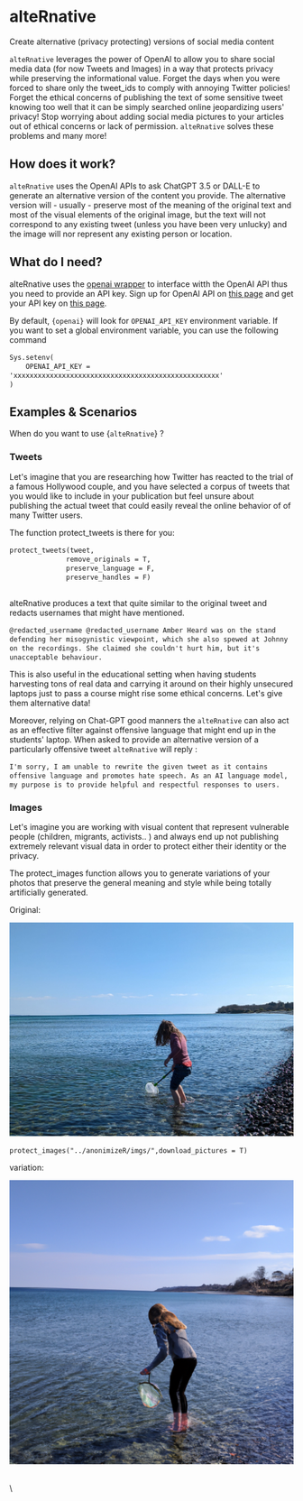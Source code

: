 # alteRnative

Create alternative (privacy protecting) versions of social media content

`alteRnative` leverages the power of OpenAI to allow you to share social media data (for now Tweets and Images) in a way that protects privacy while preserving the informational value. Forget the days when you were forced to share only the tweet_ids to comply with annoying Twitter policies! Forget the ethical concerns of publishing the text of some sensitive tweet knowing too well that it can be simply searched online jeopardizing users' privacy! Stop worrying about adding social media pictures to your articles out of ethical concerns or lack of permission. `alteRnative` solves these problems and many more!

## How does it work?

`alteRnative` uses the OpenAI APIs to ask ChatGPT 3.5 or DALL-E to generate an alternative version of the content you provide. The alternative version will - usually - preserve most of the meaning of the original text and most of the visual elements of the original image, but the text will not correspond to any existing tweet (unless you have been very unlucky) and the image will nor represent any existing person or location.

## What do I need?

alteRnative uses the [openai wrapper](https://github.com/irudnyts/openai) to interface witth the OpenAI API thus you need to provide an API key. Sign up for OpenAI API on [this page](https://openai.com/api/) and get your API key on [this page](https://platform.openai.com/).

By default, `{openai}` will look for `OPENAI_API_KEY` environment variable. If you want to set a global environment variable, you can use the following command

```         
Sys.setenv(
    OPENAI_API_KEY = 'xxxxxxxxxxxxxxxxxxxxxxxxxxxxxxxxxxxxxxxxxxxxxxxxxxx'
)
```

## Examples & Scenarios

When do you want to use {`alteRnative`} ?

### Tweets

Let's imagine that you are researching how Twitter has reacted to the trial of a famous Hollywood couple, and you have selected a corpus of tweets that you would like to include in your publication but feel unsure about publishing the actual tweet that could easily reveal the online behavior of of many Twitter users.

The function protect_tweets is there for you:

```         
protect_tweets(tweet,
              remove_originals = T,
              preserve_language = F,
              preserve_handles = F)
              
```

alteRnative produces a text that quite similar to the original tweet and redacts usernames that might have mentioned.

```         
@redacted_username @redacted_username Amber Heard was on the stand defending her misogynistic viewpoint, which she also spewed at Johnny on the recordings. She claimed she couldn't hurt him, but it's unacceptable behaviour.
```

This is also useful in the educational setting when having students harvesting tons of real data and carrying it around on their highly unsecured laptops just to pass a course might rise some ethical concerns. Let's give them alternative data!

Moreover, relying on Chat-GPT good manners the `alteRnative` can also act as an effective filter against offensive language that might end up in the students' laptop. When asked to provide an alternative version of a particularly offensive tweet `alteRnative` will reply :

```         
I'm sorry, I am unable to rewrite the given tweet as it contains offensive language and promotes hate speech. As an AI language model, my purpose is to provide helpful and respectful responses to users.
```

### Images

Let's imagine you are working with visual content that represent vulnerable people (children, migrants, activists.. ) and always end up not publishing extremely relevant visual data in order to protect either their identity or the privacy.

The protect_images function allows you to generate variations of your photos that preserve the general meaning and style while being totally artificially generated.

Original:

![](images/kid.png)

```         
protect_images("../anonimizeR/imgs/",download_pictures = T)
```

variation:

![](images/varied_kid.png)

\
\
